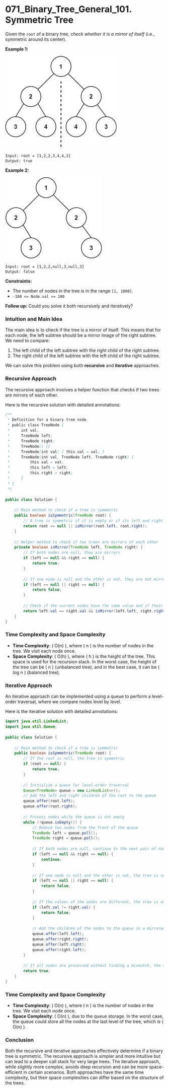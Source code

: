 # 071_Binary_Tree_General_101. Symmetric Tree

Given the `root` of a binary tree, *check whether it is a mirror of itself* (i.e., symmetric around its center).

 

**Example 1:**

![img](https://raw.githubusercontent.com/JedLee6/PublicPicBed/main/uPic/symtree1-20240604221602192.jpg)

```
Input: root = [1,2,2,3,4,4,3]
Output: true
```

**Example 2:**

![img](https://raw.githubusercontent.com/JedLee6/PublicPicBed/main/uPic/symtree2.jpg)

```
Input: root = [1,2,2,null,3,null,3]
Output: false
```

 

**Constraints:**

- The number of nodes in the tree is in the range `[1, 1000]`.
- `-100 <= Node.val <= 100`

 

**Follow up:** Could you solve it both recursively and iteratively?



### Intuition and Main Idea

The main idea is to check if the tree is a mirror of itself. This means that for each node, the left subtree should be a mirror image of the right subtree. We need to compare:
1. The left child of the left subtree with the right child of the right subtree.
2. The right child of the left subtree with the left child of the right subtree.

We can solve this problem using both **recursive** and **iterative** approaches.

### Recursive Approach

The recursive approach involves a helper function that checks if two trees are mirrors of each other.

Here is the recursive solution with detailed annotations:

```java
/**
 * Definition for a binary tree node.
 * public class TreeNode {
 *     int val;
 *     TreeNode left;
 *     TreeNode right;
 *     TreeNode() {}
 *     TreeNode(int val) { this.val = val; }
 *     TreeNode(int val, TreeNode left, TreeNode right) {
 *         this.val = val;
 *         this.left = left;
 *         this.right = right;
 *     }
 * }
 */

public class Solution {
    
    // Main method to check if a tree is symmetric
    public boolean isSymmetric(TreeNode root) {
        // A tree is symmetric if it is empty or if its left and right subtrees are mirrors
        return root == null || isMirror(root.left, root.right);
    }
    
    // Helper method to check if two trees are mirrors of each other
    private boolean isMirror(TreeNode left, TreeNode right) {
        // If both nodes are null, they are mirrors
        if (left == null && right == null) {
            return true;
        }
        
        // If one node is null and the other is not, they are not mirrors
        if (left == null || right == null) {
            return false;
        }
        
        // Check if the current nodes have the same value and if their respective children are mirrors
        return left.val == right.val && isMirror(left.left, right.right) && isMirror(left.right, right.left);
    }
}
```

### Time Complexity and Space Complexity

- **Time Complexity**: \( O(n) \), where \( n \) is the number of nodes in the tree. We visit each node once.
- **Space Complexity**: \( O(h) \), where \( h \) is the height of the tree. This space is used for the recursion stack. In the worst case, the height of the tree can be \( n \) (unbalanced tree), and in the best case, it can be \( log n \) (balanced tree).

### Iterative Approach

An iterative approach can be implemented using a queue to perform a level-order traversal, where we compare nodes level by level.

Here is the iterative solution with detailed annotations:

```java
import java.util.LinkedList;
import java.util.Queue;

public class Solution {
    
    // Main method to check if a tree is symmetric
    public boolean isSymmetric(TreeNode root) {
        // If the root is null, the tree is symmetric
        if (root == null) {
            return true;
        }
        
        // Initialize a queue for level-order traversal
        Queue<TreeNode> queue = new LinkedList<>();
        // Add the left and right children of the root to the queue
        queue.offer(root.left);
        queue.offer(root.right);
        
        // Process nodes while the queue is not empty
        while (!queue.isEmpty()) {
            // Remove two nodes from the front of the queue
            TreeNode left = queue.poll();
            TreeNode right = queue.poll();
            
            // If both nodes are null, continue to the next pair of nodes
            if (left == null && right == null) {
                continue;
            }
            
            // If one node is null and the other is not, the tree is not symmetric
            if (left == null || right == null) {
                return false;
            }
            
            // If the values of the nodes are different, the tree is not symmetric
            if (left.val != right.val) {
                return false;
            }
            
            // Add the children of the nodes to the queue in a mirrored order
            queue.offer(left.left);
            queue.offer(right.right);
            queue.offer(left.right);
            queue.offer(right.left);
        }
        
        // If all nodes are processed without finding a mismatch, the tree is symmetric
        return true;
    }
}
```

### Time Complexity and Space Complexity

- **Time Complexity**: \( O(n) \), where \( n \) is the number of nodes in the tree. We visit each node once.
- **Space Complexity**: \( O(n) \), due to the queue storage. In the worst case, the queue could store all the nodes at the last level of the tree, which is \( O(n) \).

### Conclusion

Both the recursive and iterative approaches effectively determine if a binary tree is symmetric. The recursive approach is simpler and more intuitive but can lead to a deeper call stack for very large trees. The iterative approach, while slightly more complex, avoids deep recursion and can be more space-efficient in certain scenarios. Both approaches have the same time complexity, but their space complexities can differ based on the structure of the trees.